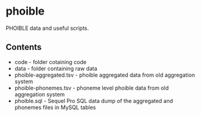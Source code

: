 # phoible

PHOIBLE data and useful scripts.

## Contents

- code - folder cotaining code
- data - folder containing raw data
- phoible-aggregated.tsv - phoible aggregated data from old aggregation system
- phoible-phonemes.tsv - phoneme level phoible data from old aggregation system
- phoible.sql - Sequel Pro SQL data dump of the aggregated and phonemes files in MySQL tables


